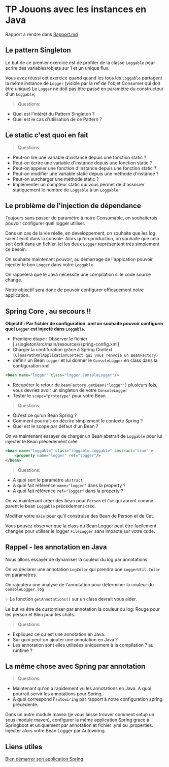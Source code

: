 # TP Jouons avec les instances en Java

Rapport à rendre dans [Rapport.md](./Rapport.md)

## Le pattern Singleton

Le but de ce premier exercice est de profiter de la classe `Loggable` pour écrire des variables/objets sur 1 et un unique flux.

Vous avez réussi cet exercice quand quand les tous les  `Loggable` partagent la même instance de `Logger` (visible par la ref de l'objet Consumer qui doit être unique)
Le `Logger` ne doit pas être passé en paramètre du constructeur d'un `Loggable`;

> Questions:
 - Quel est l'intérêt du Pattern Singleton ?
 - Quel est le cas d'utilisation de ce Pattern ?

## Le static c'est quoi en fait

> Questions:
- Peut-on lire une variable d'instance depuis une fonction static ?
- Peut-on écrire une variable d'instance depuis une fonction static ?
- Peut-on appeler une fonction d'instance depuis une fonction static ?
- Peut-on modifier une variable static depuis une méthode d'instance ?
- Peut-on surcharger une méthode static ?
- Implémenter un compteur static qui vous permet de d'associer statiquement le nombre de `Loggable` à un `Loggable`

## Le problème de l'injection de dépendance

Toujours sans passer de paramètre à notre Consumable, on souhaiterais pouvoir configurer quel logger utiliser.

Dans un cas de la vie réelle, en developpement, on souhaite que les log soient écrit dans la console. Alors qu'en production,
on souhaite que cela soit écrit dans un fichier. Ici les deux `Logger` représentent très simplement ce besoin.

On souhaite maintenant pouvoir, au démarrage de l'applcation pouvoir injecter le bon `Logger` dans notre `Loggable`

On rappelera que le Java nécessite une compilation si le code source change.

Notre objectif sera donc de pouvoir configurer efficacement notre application.

## Spring Core , au secours !!

**Objectif : Par fichier de configuration .xml on souhaite pouvoir configurer quel `Logger` est injecté dans `Loggable`.**

* Première étape : Observer le fichier [./singleton/src/main/resources/spring-config.xml]
* Charger la confifuration grâce à Spring Context `(ClassPathXmlApplicationContext qui vous renvoie un BeanFactory)`
* definir un Bean `logger` et lui donner le `ConsoleLogger` en class dans la configuration xml
```xml
<bean name="logger" class="logger.ConsoleLogger"/>
```
* Récupérer le retour de `beanFactory.getBean("logger")` plusieurs fois, vous devriez avoir un singleton de votre `ConsoleLogger`
* Tester le `scope="prototype"` pour votre Bean

>Questions:
 - Qu'est ce qu'un Bean Spring ?
 - Comment pourrait-on décrire simplement le contexte Spring ?
 - Quel est le scope par défaut d'un Bean ?
 
On va maintenant essayer de charger un Bean abstrait de `Loggable` pour lui injecter le Bean précédement crée
```xml
<bean name="loggable" class="loggable.Loggable" abstract="true" >
    <property name="logger" ref="logger"/>
</bean>
```

>Questions:
 - A quoi sert le paramètre `abstract`
 - A quoi fait référence `name="logger"` dans la property ?
 - A quoi fait référence `ref="logger"` dans la property ?
 
On va maintenant créer des bean pour `Person` et `Cat` qui auront comme parent le bean `Loggable` précédement crée.

Modifier votre `main` pour qu'il construise des Bean de Person et de Cat.

Vous pouvez observer que la class du Bean Logger peut être facilement changée pour utiliser le logger `FileLogger`
sans impacte sur votre code.

## Rappel - les annotation en Java

Nous allons essayer de dynamiser la couleur du log par annotations.

On va déclarer une annotation `LogColor` qui prendra une `LoggerUtil.Color` en paramètres.

On rajoutera une analyse de l'annotation pour déterminer la couleur du `ConsoleLogger.log`

:bulb: La fonction `getAnnotations()` sur un class devrait vous aider.

Le but va être de customiser par annotation la couleur du log: Rouge pour les person et Bleu pour les chats.

> Questions:
 - Expliquez ce qu'est une annotation en Java.
 - Sur quoi peut-on ajouter une annotation en Java ?
 - Les annotation sont elles utilisées uniquement à la compilation ? au runtime ?
 
## La même chose avec Spring par annotation

> Questions:
 - Maintenant qu'on a rapidement vu les annotations en Java. A quoi pourrait servir les annotations pour Spring.
 - A quoi correspond l'`autowiring` par rapport à notre configuration spring précédente. 
 
Dans un autre module maven (je vous laisse trouver comment setup un sous-module maven), configurer la même application Spring grace à Springboot 
et uniquement par annotation et fichier .yml ou .properties. Injecter alors votre Bean Logger par Autowiring.


## Liens utiles

[Bien démarrer son application Spring](https://start.spring.io/)



